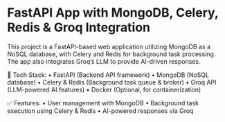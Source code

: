 # FastAPI App with MongoDB, Celery, Redis & Groq Integration

This project is a FastAPI-based web application utilizing MongoDB as a NoSQL database, with Celery and Redis for background task processing. The app also integrates Groq’s LLM to provide AI-driven responses.

🔹 Tech Stack:
	•	FastAPI (Backend API framework)
	•	MongoDB (NoSQL database)
	•	Celery & Redis (Background task queue & broker)
	•	Groq API (LLM-powered AI features)
	•	Docker (Optional, for containerization)

✅ Features:
	•	User management with MongoDB
	•	Background task execution using Celery & Redis
	•	AI-powered responses via Groq

